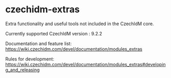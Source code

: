 # czechidm-extras
Extra functionality and useful tools not included in the CzechIdM core.

Currently supported CzechIdM version : 9.2.2

Documentation and feature list: https://wiki.czechidm.com/devel/documentation/modules_extras

Rules for development: https://wiki.czechidm.com/devel/documentation/modules_extras#developing_and_releasing
